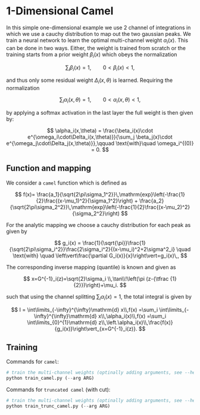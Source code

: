 # 1-Dimensional Camel

In this simple one-dimensional example we use 2 channel of
integrations in which we use a cauchy distribution to map out the two
gaussian peaks. We train a neural network to learn the optimal
multi-channel weight $\alpha_i(x)$. This can be done in two ways.
Either, the weight is trained from scratch or the training starts from
a prior weight $\beta_i(x)$ which obeys the normalization

$$ \sum_i \beta_i(x) = 1, \qquad 0 < \beta_i(x) <1,$$

and thus only some residual weight $\Delta_i(x,\theta)$ is learned. Requiring the normalization

$$
\sum_i \alpha_i(x,\theta) = 1, \qquad 0<\alpha_i(x,\theta) <1,
$$

by applying a softmax activation in the last layer the full weight is then given by:

$$
\alpha_i(x,\theta) = \frac{\beta_i(x)\cdot e^{\omega_i\cdot\Delta_i(x,\theta)}}{\sum_j \beta_j(x)\cdot e^{\omega_j\cdot\Delta_j(x,\theta)}},\qquad \text{with}\quad \omega_i^{(0)} = 0.
$$

## Function and mapping

We consider a `camel` function which is defined as

$$
f(x)= \frac{a_1}{\sqrt{2\pi\sigma_1^2}}\,\mathrm{exp}\left(-\frac{1}{2}\frac{(x-\mu_1)^2}{\sigma_1^2}\right) + \frac{a_2}{\sqrt{2\pi\sigma_2^2}}\,\mathrm{exp}\left(-\frac{1}{2}\frac{(x-\mu_2)^2}{\sigma_2^2}\right)
$$

For the analytic mapping we choose a cauchy distribution for each peak as given by

$$
g_i(x) = \frac{1}{\sqrt{\pi}}\frac{1}{\sqrt{2\pi\sigma_i^2}}\frac{2\sigma_i^2}{(x-\mu_i)^2+2\sigma^2_i}
    \quad \text{with} \quad \left\vert\frac{\partial G_i(x)}{x}\right\vert=g_i(x)\,,
$$

The corresponding inverse mapping (quantile) is known and given as

$$
x=G^{-1}_i(z)=\sqrt{2}\sigma_i \\,\tan\\!\left(\pi (z-{\tfrac {1}{2}})\right)+\mu_i.
$$

such that using the channel splitting $\sum_i \alpha_i(x)=1$, the total integral is given by

$$
I = \int\limits_{-\infty}^{\infty}\mathrm{d} x\\,f(x)
  =\sum_i \int\limits_{-\infty}^{\infty}\mathrm{d} x\\,\alpha_i(x)\\,f(x)
  =\sum_i \int\limits_{0}^{1}\mathrm{d} z\\,\left.\alpha_i(x)\\,\frac{f(x)}{g_i(x)}\right\vert_{x=G^{-1}_i(z)}.
$$





## Training

Commands for ```camel```:

```python
# train the multi-channel weights (optinally adding arguments, see --help)
python train_camel.py (--arg ARG)
```

Commands for `truncated camel` (with cut):

```python
# train the multi-channel weights (optinally adding arguments, see --help)
python train_trunc_camel.py (--arg ARG)
```
   
   
